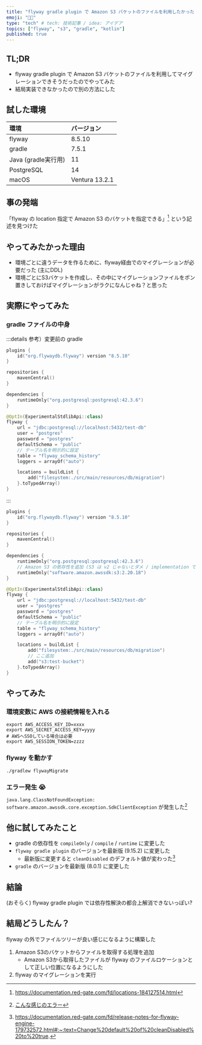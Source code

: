 ```yaml
---
title: "flyway gradle plugin で Amazon S3 バケットのファイルを利用したかった (失敗の記録)"
emoji: "😵‍💫"
type: "tech" # tech: 技術記事 / idea: アイデア
topics: ["flyway", "s3", "gradle", "kotlin"]
published: true
---
```


## TL;DR
- flyway gradle plugin で Amazon S3 バケットのファイルを利用してマイグレーションできそうだったのでやってみた
- 結局実装できなかったので別の方法にした

## 試した環境
| 環境 | バージョン |
| :-- | :-- |
| flyway | 8.5.10 |
| gradle | 7.5.1 |
| Java (gradle実行用) | 11 |
| PostgreSQL | 14 |
| macOS | Ventura 13.2.1 |

## 事の発端
「flyway の location 指定で Amazon S3 のバケットを指定できる」[^1] という記述を見つけた

## やってみたかった理由
- 環境ごとに違うデータを作るために、flyway経由でのマイグレーションが必要だった (主にDDL)
- 環境ごとにS3バケットを作成し、その中にマイグレーションファイルをポン置きしておけばマイグレーションがラクになんじゃね？と思った

## 実際にやってみた
### gradle ファイルの中身
:::details 参考）変更前の gradle
```gradle:build.gradle.kts
plugins {
    id("org.flywaydb.flyway") version "8.5.10"
}

repositories {
    mavenCentral()
}

dependencies {
    runtimeOnly("org.postgresql:postgresql:42.3.6")
}

@OptIn(ExperimentalStdlibApi::class)
flyway {
    url = "jdbc:postgresql://localhost:5432/test-db"
    user = "postgres"
    password = "postgres"
    defaultSchema = "public"
    // テーブル名を明示的に設定
    table = "flyway_schema_history"
    loggers = arrayOf("auto")

    locations = buildList {
        add("filesystem:./src/main/resources/db/migration")
    }.toTypedArray()
}
```
:::

```gradle:build.gradle.kts
plugins {
    id("org.flywaydb.flyway") version "8.5.10"
}

repositories {
    mavenCentral()
}

dependencies {
    runtimeOnly("org.postgresql:postgresql:42.3.6")
    // Amazon S3 の依存性を追加 (S3 は v2 じゃないとダメ / implementation ではダメ)
    runtimeOnly("software.amazon.awssdk:s3:2.20.18")
}

@OptIn(ExperimentalStdlibApi::class)
flyway {
    url = "jdbc:postgresql://localhost:5432/test-db"
    user = "postgres"
    password = "postgres"
    defaultSchema = "public"
    // テーブル名を明示的に設定
    table = "flyway_schema_history"
    loggers = arrayOf("auto")

    locations = buildList {
        add("filesystem:./src/main/resources/db/migration")
        // ここ追加
        add("s3:test-bucket")
    }.toTypedArray()
}
```

## やってみた
### 環境変数に AWS の接続情報を入れる
```shell
export AWS_ACCESS_KEY_ID=xxxx
export AWS_SECRET_ACCESS_KEY=yyyy
# AWSへSSOしている場合は必要
export AWS_SESSION_TOKEN=zzzz
```

### flyway を動かす
```shell
./gradlew flywayMigrate
```

### エラー発生 😭
`java.lang.ClassNotFoundException: software.amazon.awssdk.core.exception.SdkClientException` が発生した[^2]

## 他に試してみたこと
- gradle の依存性を `compileOnly` / `compile` / `runtime` に変更した
- `flyway gradle plugin` のバージョンを最新版 (9.15.2) に変更した
  - 最新版に変更すると `cleanDisabled` のデフォルト値が変わった[^3]
- `gradle` のバージョンを最新版 (8.0.1) に変更した

## 結論
(おそらく) flyway gradle plugin では依存性解決の都合上解消できないっぽい?

## 結局どうしたん？
flyway の外でファイルツリーが良い感じになるように構築した

1. Amazon S3のバケットからファイルを取得する処理を追加
    - Amazon S3から取得したファイルが flyway のファイルロケーションとして正しい位置になるようにした
2. flyway のマイグレーションを実行


[^1]: https://documentation.red-gate.com/fd/locations-184127514.html
[^2]: [こんな感じのエラー](https://stackoverflow.com/q/73889019)
[^3]: https://documentation.red-gate.com/fd/release-notes-for-flyway-engine-179732572.html#:~:text=Change%20default%20of%20cleanDisabled%20to%20true.
